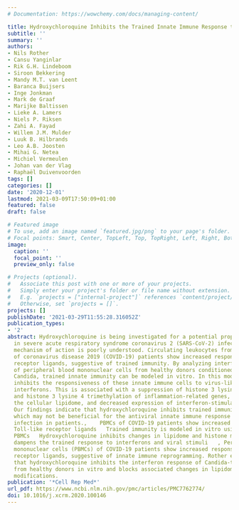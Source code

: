 ```yaml
---
# Documentation: https://wowchemy.com/docs/managing-content/

title: Hydroxychloroquine Inhibits the Trained Innate Immune Response to Interferons
subtitle: ''
summary: ''
authors:
- Nils Rother
- Cansu Yanginlar
- Rik G.H. Lindeboom
- Siroon Bekkering
- Mandy M.T. van Leent
- Baranca Buijsers
- Inge Jonkman
- Mark de Graaf
- Marijke Baltissen
- Lieke A. Lamers
- Niels P. Riksen
- Zahi A. Fayad
- Willem J.M. Mulder
- Luuk B. Hilbrands
- Leo A.B. Joosten
- Mihai G. Netea
- Michiel Vermeulen
- Johan van der Vlag
- Raphaël Duivenvoorden
tags: []
categories: []
date: '2020-12-01'
lastmod: 2021-03-09T17:50:09+01:00
featured: false
draft: false

# Featured image
# To use, add an image named `featured.jpg/png` to your page's folder.
# Focal points: Smart, Center, TopLeft, Top, TopRight, Left, Right, BottomLeft, Bottom, BottomRight.
image:
  caption: ''
  focal_point: ''
  preview_only: false

# Projects (optional).
#   Associate this post with one or more of your projects.
#   Simply enter your project's folder or file name without extension.
#   E.g. `projects = ["internal-project"]` references `content/project/deep-learning/index.md`.
#   Otherwise, set `projects = []`.
projects: []
publishDate: '2021-03-29T11:55:28.316052Z'
publication_types:
- '2'
abstract: Hydroxychloroquine is being investigated for a potential prophylactic effect
  in severe acute respiratory syndrome coronavirus 2 (SARS-CoV-2) infection, but its
  mechanism of action is poorly understood. Circulating leukocytes from the blood
  of coronavirus disease 2019 (COVID-19) patients show increased responses to Toll-like
  receptor ligands, suggestive of trained immunity. By analyzing interferon responses
  of peripheral blood mononuclear cells from healthy donors conditioned with heat-killed
  Candida, trained innate immunity can be modeled in vitro. In this model, hydroxychloroquine
  inhibits the responsiveness of these innate immune cells to virus-like stimuli and
  interferons. This is associated with a suppression of histone 3 lysine 27 acetylation
  and histone 3 lysine 4 trimethylation of inflammation-related genes, changes in
  the cellular lipidome, and decreased expression of interferon-stimulated genes.
  Our findings indicate that hydroxychloroquine inhibits trained immunity in vitro,
  which may not be beneficial for the antiviral innate immune response to SARS-CoV-2
  infection in patients.,    PBMCs of COVID-19 patients show increased responses to
  Toll-like receptor ligands   Trained immunity is modeled in vitro using Candida-trained
  PBMCs   Hydroxychloroquine inhibits changes in lipidome and histone modifications   Hydroxychloroquine
  dampens the trained response to interferons and viral stimuli   , Peripheral blood
  mononuclear cells (PBMCs) of COVID-19 patients show increased responses to Toll-like
  receptor ligands, suggestive of innate immune reprogramming. Rother et al. show
  that hydroxychloroquine inhibits the interferon response of Candida-trained PBMCs
  from healthy donors in vitro and blocks associated changes in lipidome and histone
  modifications.
publication: '*Cell Rep Med*'
url_pdf: https://www.ncbi.nlm.nih.gov/pmc/articles/PMC7762774/
doi: 10.1016/j.xcrm.2020.100146
---
```

